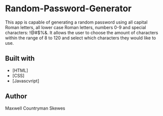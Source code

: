 # Random-Password-Generator
 This app is capable of generating a random password using all capital Roman letters, all lower case Roman letters, numbers 0-9 and special characters: !@#$%&. It allows the user to choose the amount of characters within the range of 8 to 120 and select which characters they would like to use.

## Built with
* [HTML]
* [CSS]
* [Javascvript]

## Author
Maxwell Countryman Skewes

